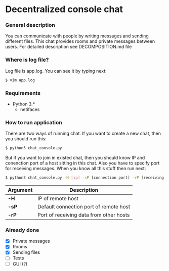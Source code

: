 # Decentralized console chat

### General description
You can communicate with people by writing messages and sending different files. This chat provides rooms and private messages between users.
For detailed description see DECOMPOSITION.md file

### Where is log file?
Log file is app.log. You can see it by typing next:
```sh
$ vim app.log
```

### Requirements
- Python 3.*
    - netifaces

### How to run application
There are two ways of running chat. If you want to create a new chat, then you should run this:
```sh
$ python3 chat_console.py
```
But if you want to join in existed chat, then you should know IP and conenction port of a host sitting in this chat. Also you have to
specify port for receiving messages. When you know all this stuff then run next:
```sh
$ python3 chat_console.py -H [ip] -sP [connection port] -rP [receiving port]
```
Argument | Description
-------- | -----------
**-H** | IP of remote host
**-sP** | Default connection port of remote host
**-rP** | Port of receiving data from other hosts

### Already done
- [x] Private messages
- [x] Rooms
- [x] Sending files
- [ ] Tests
- [ ] GUI (?)
